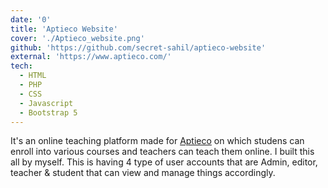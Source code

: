 ```yaml
---
date: '0'
title: 'Aptieco Website'
cover: './Aptieco_website.png'
github: 'https://github.com/secret-sahil/aptieco-website'
external: 'https://www.aptieco.com/'
tech:
  - HTML
  - PHP
  - CSS
  - Javascript
  - Bootstrap 5
---
```


It's an online teaching platform made for [Aptieco](https://www.aptieco.com/) on which studens can enroll into various courses and teachers can teach them online. I built this all by myself. This is having 4 type of user accounts that are Admin, editor, teacher & student that can view and manage things accordingly.
